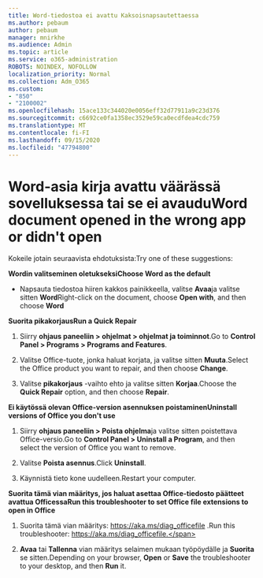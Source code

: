 ```yaml
---
title: Word-tiedostoa ei avattu Kaksoisnapsautettaessa
ms.author: pebaum
author: pebaum
manager: mnirkhe
ms.audience: Admin
ms.topic: article
ms.service: o365-administration
ROBOTS: NOINDEX, NOFOLLOW
localization_priority: Normal
ms.collection: Adm_O365
ms.custom:
- "850"
- "2100002"
ms.openlocfilehash: 15ace133c344020e0056eff32d77911a9c23d376
ms.sourcegitcommit: c6692ce0fa1358ec3529e59ca0ecdfdea4cdc759
ms.translationtype: MT
ms.contentlocale: fi-FI
ms.lasthandoff: 09/15/2020
ms.locfileid: "47794800"
---
```

# <a name="word-document-opened-in-the-wrong-app-or-didnt-open"></a><span data-ttu-id="a0116-102">Word-asia kirja avattu väärässä sovelluksessa tai se ei avaudu</span><span class="sxs-lookup"><span data-stu-id="a0116-102">Word document opened in the wrong app or didn't open</span></span>

<span data-ttu-id="a0116-103">Kokeile jotain seuraavista ehdotuksista:</span><span class="sxs-lookup"><span data-stu-id="a0116-103">Try one of these suggestions:</span></span>

<span data-ttu-id="a0116-104">**Wordin valitseminen oletukseksi**</span><span class="sxs-lookup"><span data-stu-id="a0116-104">**Choose Word as the default**</span></span>

- <span data-ttu-id="a0116-105">Napsauta tiedostoa hiiren kakkos painikkeella, valitse **Avaa**ja valitse sitten **Word**</span><span class="sxs-lookup"><span data-stu-id="a0116-105">Right-click on the document, choose **Open with**, and then choose **Word**</span></span>

<span data-ttu-id="a0116-106">**Suorita pikakorjaus**</span><span class="sxs-lookup"><span data-stu-id="a0116-106">**Run a Quick Repair**</span></span>

1. <span data-ttu-id="a0116-107">Siirry **ohjaus paneeliin > ohjelmat > ohjelmat ja toiminnot**.</span><span class="sxs-lookup"><span data-stu-id="a0116-107">Go to **Control Panel > Programs > Programs and Features**.</span></span>

2. <span data-ttu-id="a0116-108">Valitse Office-tuote, jonka haluat korjata, ja valitse sitten **Muuta**.</span><span class="sxs-lookup"><span data-stu-id="a0116-108">Select the Office product you want to repair, and then choose **Change**.</span></span>

3. <span data-ttu-id="a0116-109">Valitse **pikakorjaus** -vaihto ehto ja valitse sitten **Korjaa**.</span><span class="sxs-lookup"><span data-stu-id="a0116-109">Choose the **Quick Repair** option, and then choose **Repair**.</span></span>

<span data-ttu-id="a0116-110">**Ei käytössä olevan Office-version asennuksen poistaminen**</span><span class="sxs-lookup"><span data-stu-id="a0116-110">**Uninstall versions of Office you don't use**</span></span>

1. <span data-ttu-id="a0116-111">Siirry **ohjaus paneeliin > Poista ohjelma**ja valitse sitten poistettava Office-versio.</span><span class="sxs-lookup"><span data-stu-id="a0116-111">Go to **Control Panel > Uninstall a Program**, and then select the version of Office you want to remove.</span></span>

2. <span data-ttu-id="a0116-112">Valitse **Poista asennus**.</span><span class="sxs-lookup"><span data-stu-id="a0116-112">Click **Uninstall**.</span></span>

3. <span data-ttu-id="a0116-113">Käynnistä tieto kone uudelleen.</span><span class="sxs-lookup"><span data-stu-id="a0116-113">Restart your computer.</span></span>

<span data-ttu-id="a0116-114">**Suorita tämä vian määritys, jos haluat asettaa Office-tiedosto päätteet avattua Officessa**</span><span class="sxs-lookup"><span data-stu-id="a0116-114">**Run this troubleshooter to set Office file extensions to open in Office**</span></span>

1. <span data-ttu-id="a0116-115">Suorita tämä vian määritys: https://aka.ms/diag_officefile .</span><span class="sxs-lookup"><span data-stu-id="a0116-115">Run this troubleshooter: https://aka.ms/diag_officefile.</span></span>

2. <span data-ttu-id="a0116-116">**Avaa** tai **Tallenna** vian määritys selaimen mukaan työpöydälle ja **Suorita** se sitten.</span><span class="sxs-lookup"><span data-stu-id="a0116-116">Depending on your browser, **Open** or **Save** the troubleshooter to your desktop, and then **Run** it.</span></span>
